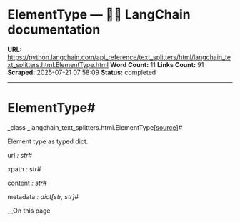 # ElementType — 🦜🔗 LangChain  documentation

**URL:** https://python.langchain.com/api_reference/text_splitters/html/langchain_text_splitters.html.ElementType.html
**Word Count:** 11
**Links Count:** 91
**Scraped:** 2025-07-21 07:58:09
**Status:** completed

---

# ElementType\#

_class _langchain\_text\_splitters.html.ElementType[\[source\]](https://python.langchain.com/api_reference/_modules/langchain_text_splitters/html.html#ElementType)\#     

Element type as typed dict.

url _: str_\#     

xpath _: str_\#     

content _: str_\#     

metadata _: dict\[str, str\]_\#     

__On this page